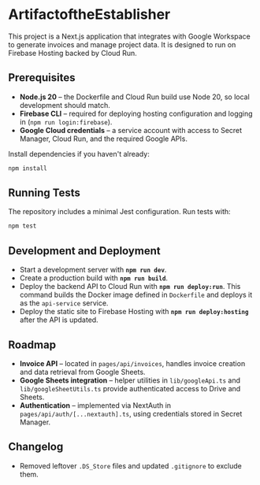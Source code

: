 # ArtifactoftheEstablisher

This project is a Next.js application that integrates with Google Workspace to
generate invoices and manage project data. It is designed to run on
Firebase Hosting backed by Cloud Run.

## Prerequisites

- **Node.js 20** – the Dockerfile and Cloud Run build use Node 20, so local
  development should match.
- **Firebase CLI** – required for deploying hosting configuration and logging
  in (`npm run login:firebase`).
- **Google Cloud credentials** – a service account with access to Secret
  Manager, Cloud Run, and the required Google APIs.

Install dependencies if you haven't already:

```bash
npm install
```

## Running Tests

The repository includes a minimal Jest configuration. Run tests with:

```bash
npm test
```

## Development and Deployment

- Start a development server with **`npm run dev`**.
- Create a production build with **`npm run build`**.
- Deploy the backend API to Cloud Run with **`npm run deploy:run`**. This command
  builds the Docker image defined in `Dockerfile` and deploys it as the
  `api-service` service.
- Deploy the static site to Firebase Hosting with **`npm run deploy:hosting`**
  after the API is updated.

## Roadmap

- **Invoice API** – located in `pages/api/invoices`, handles invoice creation
  and data retrieval from Google Sheets.
- **Google Sheets integration** – helper utilities in `lib/googleApi.ts` and
  `lib/googleSheetUtils.ts` provide authenticated access to Drive and Sheets.
- **Authentication** – implemented via NextAuth in
  `pages/api/auth/[...nextauth].ts`, using credentials stored in Secret
  Manager.

## Changelog
- Removed leftover `.DS_Store` files and updated `.gitignore` to exclude them.
